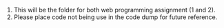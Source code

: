 1. This will be the folder for both web programming assignment (1 and 2).
2. Please place code not being use in the code dump for future reference.
